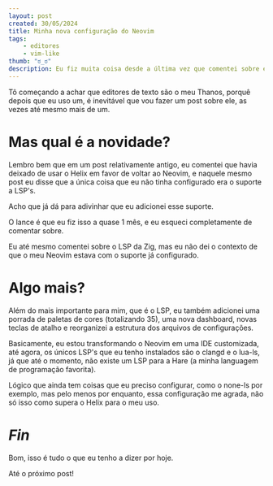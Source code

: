 ```yaml
---
layout: post
created: 30/05/2024
title: Minha nova configuração do Neovim
tags:
    - editores
    - vim-like
thumb: "ಠ_ಠ"
description: Eu fiz muita coisa desde a última vez que comentei sobre ele.
---
```



Tô começando a achar que editores de texto são o meu Thanos, porquê depois que
eu uso um, é inevitável que vou fazer um post sobre ele, as vezes até mesmo
mais de um.


# Mas qual é a novidade?


Lembro bem que em um post relativamente antigo, eu comentei que havia deixado
de usar o Helix em favor de voltar ao Neovim, e naquele mesmo post eu disse que
a única coisa que eu não tinha configurado era o suporte a LSP's.


Acho que já dá para adivinhar que eu adicionei esse suporte.


O lance é que eu fiz isso a quase 1 mês, e eu esqueci completamente de comentar
sobre.


Eu até mesmo comentei sobre o LSP da Zig, mas eu não dei o contexto de que o
meu Neovim estava com o suporte já configurado.


# Algo mais?


Além do mais importante para mim, que é o LSP, eu também adicionei uma porrada
de paletas de cores (totalizando 35), uma nova dashboard, novas teclas de
atalho e reorganizei a estrutura dos arquivos de configurações.


Basicamente, eu estou transformando o Neovim em uma IDE customizada, até agora,
os únicos LSP's que eu tenho instalados são o clangd e o lua-ls, já que até o
momento, não existe um LSP para a Hare (a minha languagem de programação
favorita).


Lógico que ainda tem coisas que eu preciso configurar, como o none-ls por
exemplo, mas pelo menos por enquanto, essa configuração me agrada, não só isso
como supera o Helix para o meu uso.


# _Fin_


Bom, isso é tudo o que eu tenho a dizer por hoje.


Até o próximo post!
